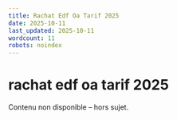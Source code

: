 ```yaml
---
title: Rachat Edf Oa Tarif 2025
date: 2025-10-11
last_updated: 2025-10-11
wordcount: 11
robots: noindex
---
```


# rachat edf oa tarif 2025

Contenu non disponible – hors sujet.